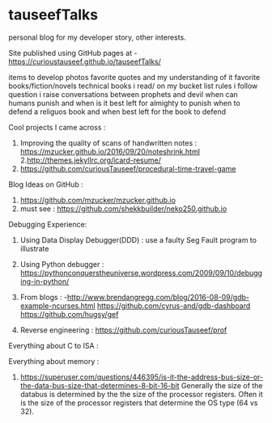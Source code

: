 # tauseefTalks
personal blog for my developer story, other interests.

Site published using GitHub pages at - https://curioustauseef.github.io/tauseefTalks/


items to develop
photos
favorite quotes and my understanding of it
favorite books/fiction/novels
technical books i read/ on my bucket list
rules i follow 
question i raise
conversations between prophets and devil
when can humans punish and when is it best left for almighty to punish
when to defend a religuos book and when best left for the book to defend


Cool projects I came across : 

1. Improving the quality of scans of handwritten notes : https://mzucker.github.io/2016/09/20/noteshrink.html
2.http://themes.jekyllrc.org/icard-resume/
3. https://github.com/curiousTauseef/procedural-time-travel-game



Blog Ideas on GitHub : 

1. https://github.com/mzucker/mzucker.github.io
2. must see : https://github.com/shekkbuilder/neko250.github.io



Debugging Experience:

1. Using Data Display Debugger(DDD) : use a faulty Seg Fault program to illustrate
2. Using Python debugger : https://pythonconquerstheuniverse.wordpress.com/2009/09/10/debugging-in-python/
3. From blogs : 
                -http://www.brendangregg.com/blog/2016-08-09/gdb-example-ncurses.html
https://github.com/cyrus-and/gdb-dashboard
https://github.com/hugsy/gef

4. Reverse engineering : 
https://github.com/curiousTauseef/prof


Everything about C to ISA :


Everything about memory : 

1. https://superuser.com/questions/446395/is-it-the-address-bus-size-or-the-data-bus-size-that-determines-8-bit-16-bit
    Generally the size of the databus is determined by the the size of the processor registers. 
    Often it is the size of the processor registers that determine the OS type (64 vs 32).







